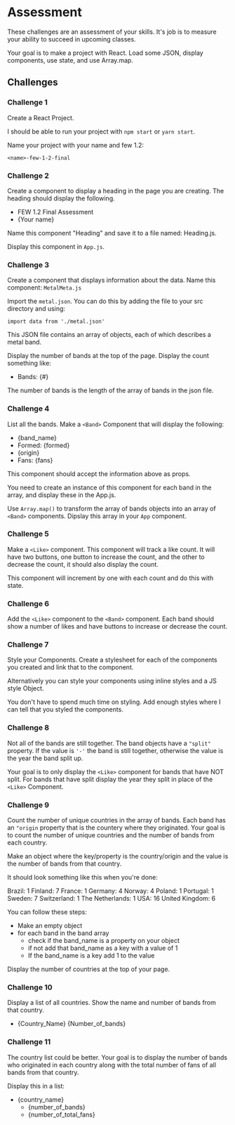 # Assessment

These challenges are an assessment of your skills. It's job is to measure your ability to succeed in upcoming classes. 

Your goal is to make a project with React. Load some JSON, display components, use state, and use Array.map.

## Challenges 

### Challenge 1

Create a React Project.

I should be able to run your project with `npm start` or `yarn start`.

Name your project with your name and few 1.2:

`<name>-few-1-2-final`

### Challenge 2 

Create a component to display a heading in the page you are creating. The heading should display the following. 

- FEW 1.2 Final Assessment
- {Your name}

Name this component "Heading" and save it to a file named: Heading.js.

Display this component in `App.js`.

### Challenge 3

Create a component that displays information about the data. Name this component: `MetalMeta.js`

Import the `metal.json`. You can do this by adding the file to your src directory and using:

`import data from './metal.json'`

This JSON file contains an array of objects, each of which describes a metal band. 

Display the number of bands at the top of the page. Display the count something like:

- Bands: {#}

The number of bands is the length of the array of bands in the json file. 

### Challenge 4

List all the bands. Make a `<Band>` Component that will display the following: 

- {band_name}
- Formed: {formed}
- {origin}
- Fans: {fans}

This component should accept the information above as props.

You need to create an instance of this component for each band in the array, and display these in the App.js. 

Use `Array.map()` to transform the array of bands objects into an array of `<Band>` components. Dipslay this array in your `App` component. 

### Challenge 5

Make a `<Like>` component. This component will track a like count. It will have two buttons, one button to increase the count, and the other to decrease the count, it should also display the count.

This component will increment by one with each count and do this with state.

### Challenge 6 

Add the `<Like>` component to the `<Band>` component. Each band should show a number of likes and have buttons to increase or decrease the count. 

### Challenge 7

Style your Components. Create a stylesheet for each of the components you created and link that to the component. 

Alternatively you can style your components using inline styles and a JS style Object.

You don't have to spend much time on styling. Add enough styles where I can tell that you styled the components.

### Challenge 8

Not all of the bands are still together. The band objects have a `"split"` property. If the value is `'-'` the band is still together, otherwise the value is the year the band split up. 

Your goal is to only display the `<Like>` component for bands that have NOT split. For bands that have split display the year they split in place of the `<Like>` Component. 

### Challenge 9

Count the number of unique countries in the array of bands. Each band has an `"origin` property that is the countery where they originated. Your goal is to count the number of unique countries and the number of bands from each country. 

Make an object where the key/property is the country/origin and the value is the number of bands from that country. 

It should look something like this when you're done:

Brazil: 1
Finland: 7
France: 1
Germany: 4
Norway: 4
Poland: 1
Portugal: 1
Sweden: 7
Switzerland: 1
The Netherlands: 1
USA: 16
United Kingdom: 6

You can follow these steps: 

- Make an empty object
- for each band in the band array 
  - check if the band_name is a property on your object
  - if not add that band_name as a key with a value of 1
  - If the band_name is a key add 1 to the value

Display the number of countries at the top of your page. 

### Challenge 10 

Display a list of all countries. Show the name and number of bands from that country. 

- {Country_Name} {Number_of_bands}

### Challenge 11

The country list could be better. Your goal is to display the number of bands who originated in each country along with the total number of fans of all bands from that country.

Display this in a list:

- {country_name}
  - {number_of_bands}
  - {number_of_total_fans}
